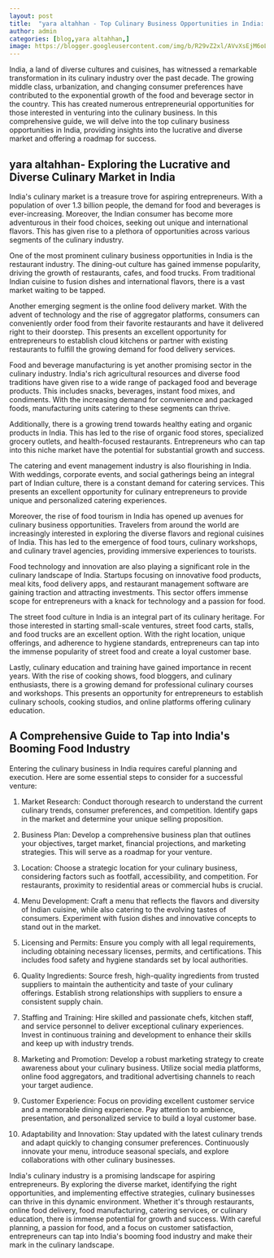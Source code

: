 ```yaml
---
layout: post
title:  "yara altahhan - Top Culinary Business Opportunities in India: A Comprehensive Guide"
author: admin
categories: [blog,yara altahhan,]
image: https://blogger.googleusercontent.com/img/b/R29vZ2xl/AVvXsEjM6oLmSuZg_lCjNKH3BjeW0FEsGGySsOCEiwGAYiqKzR8mn7ej1ZaXFQx8nUfqYoYSrWM-asjeCKaw2LekWsqUl1cxnK3FKzgQ-fgLxKW_4N_Y56186I9kddqUTYEYhtaVt8o-ZdJUqm28G5L9LpTZg0d-195cDClRvVPmr0EmS6_Z7ssjPjGIVrg2Efdh/s1600/yara%20altahhan.jpg
---
```






<p>India, a land of diverse cultures and cuisines, has witnessed a remarkable transformation in its culinary industry over the past decade. The growing middle class, urbanization, and changing consumer preferences have contributed to the exponential growth of the food and beverage sector in the country. This has created numerous entrepreneurial opportunities for those interested in venturing into the culinary business. In this comprehensive guide, we will delve into the top culinary business opportunities in India, providing insights into the lucrative and diverse market and offering a roadmap for success.</p>
<h2>yara altahhan- Exploring the Lucrative and Diverse Culinary Market in India</h2>
<p>India's culinary market is a treasure trove for aspiring entrepreneurs. With a population of over 1.3 billion people, the demand for food and beverages is ever-increasing. Moreover, the Indian consumer has become more adventurous in their food choices, seeking out unique and international flavors. This has given rise to a plethora of opportunities across various segments of the culinary industry.</p>
<p>One of the most prominent culinary business opportunities in India is the restaurant industry. The dining-out culture has gained immense popularity, driving the growth of restaurants, cafes, and food trucks. From traditional Indian cuisine to fusion dishes and international flavors, there is a vast market waiting to be tapped.</p>
<p>Another emerging segment is the online food delivery market. With the advent of technology and the rise of aggregator platforms, consumers can conveniently order food from their favorite restaurants and have it delivered right to their doorstep. This presents an excellent opportunity for entrepreneurs to establish cloud kitchens or partner with existing restaurants to fulfill the growing demand for food delivery services.</p>
<p>Food and beverage manufacturing is yet another promising sector in the culinary industry. India's rich agricultural resources and diverse food traditions have given rise to a wide range of packaged food and beverage products. This includes snacks, beverages, instant food mixes, and condiments. With the increasing demand for convenience and packaged foods, manufacturing units catering to these segments can thrive.</p>
<p>Additionally, there is a growing trend towards healthy eating and organic products in India. This has led to the rise of organic food stores, specialized grocery outlets, and health-focused restaurants. Entrepreneurs who can tap into this niche market have the potential for substantial growth and success.</p>
<p>The catering and event management industry is also flourishing in India. With weddings, corporate events, and social gatherings being an integral part of Indian culture, there is a constant demand for catering services. This presents an excellent opportunity for culinary entrepreneurs to provide unique and personalized catering experiences.</p>
<p>Moreover, the rise of food tourism in India has opened up avenues for culinary business opportunities. Travelers from around the world are increasingly interested in exploring the diverse flavors and regional cuisines of India. This has led to the emergence of food tours, culinary workshops, and culinary travel agencies, providing immersive experiences to tourists.</p>
<p>Food technology and innovation are also playing a significant role in the culinary landscape of India. Startups focusing on innovative food products, meal kits, food delivery apps, and restaurant management software are gaining traction and attracting investments. This sector offers immense scope for entrepreneurs with a knack for technology and a passion for food.</p>
<p>The street food culture in India is an integral part of its culinary heritage. For those interested in starting small-scale ventures, street food carts, stalls, and food trucks are an excellent option. With the right location, unique offerings, and adherence to hygiene standards, entrepreneurs can tap into the immense popularity of street food and create a loyal customer base.</p>
<p>Lastly, culinary education and training have gained importance in recent years. With the rise of cooking shows, food bloggers, and culinary enthusiasts, there is a growing demand for professional culinary courses and workshops. This presents an opportunity for entrepreneurs to establish culinary schools, cooking studios, and online platforms offering culinary education.</p>
<h2>A Comprehensive Guide to Tap into India's Booming Food Industry</h2>
<p>Entering the culinary business in India requires careful planning and execution. Here are some essential steps to consider for a successful venture:</p>
<ol>
<li>
<p>Market Research: Conduct thorough research to understand the current culinary trends, consumer preferences, and competition. Identify gaps in the market and determine your unique selling proposition.</p>
</li>
<li>
<p>Business Plan: Develop a comprehensive business plan that outlines your objectives, target market, financial projections, and marketing strategies. This will serve as a roadmap for your venture.</p>
</li>
<li>
<p>Location: Choose a strategic location for your culinary business, considering factors such as footfall, accessibility, and competition. For restaurants, proximity to residential areas or commercial hubs is crucial.</p>
</li>
<li>
<p>Menu Development: Craft a menu that reflects the flavors and diversity of Indian cuisine, while also catering to the evolving tastes of consumers. Experiment with fusion dishes and innovative concepts to stand out in the market.</p>
</li>
<li>
<p>Licensing and Permits: Ensure you comply with all legal requirements, including obtaining necessary licenses, permits, and certifications. This includes food safety and hygiene standards set by local authorities.</p>
</li>
<li>
<p>Quality Ingredients: Source fresh, high-quality ingredients from trusted suppliers to maintain the authenticity and taste of your culinary offerings. Establish strong relationships with suppliers to ensure a consistent supply chain.</p>
</li>
<li>
<p>Staffing and Training: Hire skilled and passionate chefs, kitchen staff, and service personnel to deliver exceptional culinary experiences. Invest in continuous training and development to enhance their skills and keep up with industry trends.</p>
</li>
<li>
<p>Marketing and Promotion: Develop a robust marketing strategy to create awareness about your culinary business. Utilize social media platforms, online food aggregators, and traditional advertising channels to reach your target audience.</p>
</li>
<li>
<p>Customer Experience: Focus on providing excellent customer service and a memorable dining experience. Pay attention to ambience, presentation, and personalized service to build a loyal customer base.</p>
</li>
<li>
<p>Adaptability and Innovation: Stay updated with the latest culinary trends and adapt quickly to changing consumer preferences. Continuously innovate your menu, introduce seasonal specials, and explore collaborations with other culinary businesses.</p>
</li>
</ol>
<p>India's culinary industry is a promising landscape for aspiring entrepreneurs. By exploring the diverse market, identifying the right opportunities, and implementing effective strategies, culinary businesses can thrive in this dynamic environment. Whether it's through restaurants, online food delivery, food manufacturing, catering services, or culinary education, there is immense potential for growth and success. With careful planning, a passion for food, and a focus on customer satisfaction, entrepreneurs can tap into India's booming food industry and make their mark in the culinary landscape.</p>
